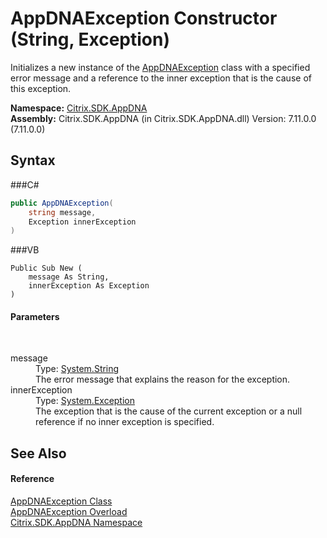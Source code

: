 # AppDNAException Constructor (String, Exception)
 

Initializes a new instance of the <a href="T_Citrix_SDK_AppDNA_AppDNAException">AppDNAException</a> class with a specified error message and a reference to the inner exception that is the cause of this exception.

**Namespace:**&nbsp;<a href="N_Citrix_SDK_AppDNA">Citrix.SDK.AppDNA</a><br />**Assembly:**&nbsp;Citrix.SDK.AppDNA (in Citrix.SDK.AppDNA.dll) Version: 7.11.0.0 (7.11.0.0)

## Syntax

###C#
```csharp
public AppDNAException(
	string message,
	Exception innerException
)
```

###VB
```vbnet
Public Sub New ( 
	message As String,
	innerException As Exception
)
```


#### Parameters
&nbsp;<dl><dt>message</dt><dd>Type: <a href="http://msdn2.microsoft.com/en-us/library/s1wwdcbf" target="_blank">System.String</a><br />The error message that explains the reason for the exception.</dd><dt>innerException</dt><dd>Type: <a href="http://msdn2.microsoft.com/en-us/library/c18k6c59" target="_blank">System.Exception</a><br />The exception that is the cause of the current exception or a null reference if no inner exception is specified.</dd></dl>

## See Also


#### Reference
<a href="T_Citrix_SDK_AppDNA_AppDNAException">AppDNAException Class</a><br /><a href="Overload_Citrix_SDK_AppDNA_AppDNAException__ctor">AppDNAException Overload</a><br /><a href="N_Citrix_SDK_AppDNA">Citrix.SDK.AppDNA Namespace</a><br />